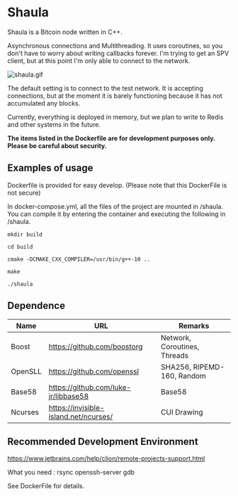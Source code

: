 # Shaula

Shaula is a Bitcoin node written in C++.

Asynchronous connections and Multithreading. It uses coroutines, so you don't have to worry about writing callbacks forever.
I'm trying to get an SPV client, but at this point I'm only able to connect to the network.

![shaula.gif](./.assets/shaula.gif)

The default setting is to connect to the test network.
It is accepting connections, but at the moment it is barely functioning because it has not accumulated any blocks.

Currently, everything is deployed in memory, but we plan to write to Redis and other systems in the future.

**The items listed in the Dockerfile are for development purposes only.
Please be careful about security.**

## Examples of usage
Dockerfile is provided for easy develop.
(Please note that this DockerFile is not secure)

In docker-compose.yml, all the files of the project are mounted in /shaula.
You can compile it by entering the container and executing the following in /shaula.

```
mkdir build

cd build

cmake -DCMAKE_CXX_COMPILER=/usr/bin/g++-10 ..

make

./shaula
```

## Dependence


| Name    | URL                                   | Remarks                      |
| --------- | --------------------------------------- | ------------------------------ |
| Boost   | https://github.com/boostorg           | Network, Coroutines, Threads |
| OpenSLL | https://github.com/openssl            | SHA256, RIPEMD-160, Random   |
| Base58  | https://github.com/luke-jr/libbase58  | Base58                       |
| Ncurses | https://invisible-island.net/ncurses/ | CUI Drawing                  |

## Recommended Development Environment

https://www.jetbrains.com/help/clion/remote-projects-support.html

What you need : rsync openssh-server gdb

See DockerFile for details.

